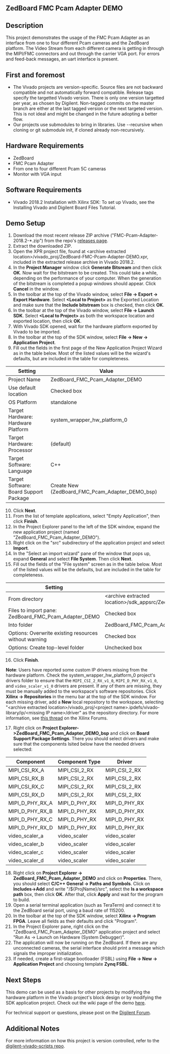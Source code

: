 ZedBoard FMC Pcam Adapter DEMO
------------------------------

Description
------------

This project demonstrates the usage of the FMC Pcam Adapter as an interface from one to four different Pcam cameras and the ZedBoard platform.
The Video Stream from each different camera is getting in through the MIPI/FMC connectors and out through the carrier VGA port. For errors and feed-back messages, an uart interface is present.

First and foremost
------------------

* The Vivado projects are version-specific. Source files are not backward compatible and not automatically forward compatible. Release tags specify the targetted Vivado version. There is only one version targetted per year, as chosen by Digilent. Non-tagged commits on the master branch are either at the last tagged version or the next targeted version. This is not ideal and might be changed in the future adopting a better flow.
* Our projects use submodules to bring in libraries. Use --recursive when cloning or git submodule init, if cloned already non-recursively.

Hardware Requirements
---------------------

* ZedBoard
* FMC Pcam Adapter
* From one to four different Pcam 5C cameras
* Monitor with VGA input 

Software Requirements
---------------------

* Vivado 2018.2 Installation with Xilinx SDK: To set up Vivado, see the Installing Vivado and Digilent Board Files Tutorial.

Demo Setup
----------

1. Download the most recent release ZIP archive ("FMC-Pcam-Adapter-2018.2-*.zip") from the repo's [releases page]().
2. Extract the downloaded ZIP.
3. Open the XPR project file, found at \<archive extracted location\>/vivado_proj/ZedBoard-FMC-Pcam-Adapter-DEMO.xpr, included in the extracted release archive in Vivado 2018.2.
4. In the **Project Manager** window click **Generate Bitsream** and then click **OK**. Now wait for the bitstream to be created. This could take a while, depending on the performance of your computer. When the generation of the bitstream is completed a popup windows should appear. Click **Cancel** in the window.
5. In the toolbar at the top of the Vivado window, select **File -> Export -> Export Hardware**. Select **\<Local to Project\>** as the Exported Location and make sure that the **Include bitstream** box is checked, then click **OK**.
6. In the toolbar at the top of the Vivado window, select **File -> Launch SDK**. Select **\<Local to Project\>** as both the workspace location and exported location, then click **OK**.
7. With Vivado SDK opened, wait for the hardware platform exported by Vivado to be imported.
8. In the toolbar at the top of the SDK window, select **File -> New -> Application Project**.
9. Fill out the fields in the first page of the New Application Project Wizard as in the table below. Most of the listed values will be the wizard's defaults, but are included in the table for completeness.

| Setting                                 | Value                                              |
| --------------------------------------- | -------------------------------------------------- |
| Project Name                            | ZedBoard_FMC_Pcam_Adapter_DEMO                     |
| Use default location                    | Checked box                                        |
| OS Platform                             | standalone                                         |
| Target Hardware: Hardware Platform      | system_wrapper_hw_platform_0                       |
| Target Hardware: Processor              | (default)                                          |
| Target Software: Language               | C++                                                |
| Target Software: Board Support Package  | Create New (ZedBoard_FMC_Pcam_Adapter_DEMO_bsp)    |

10. Click **Next**.
11. From the list of template applications, select "Empty Application", then click **Finish**.
12. In the Project Explorer panel to the left of the SDK window, expand the new application project (named "ZedBoard_FMC_Pcam_Adapter_DEMO").
13. Right click on the "src" subdirectory of the application project and select **Import**.
14. In the "Select an import wizard" pane of the window that pops up, expand **General** and select **File System**. Then click **Next**.
15. Fill out the fields of the "File system" screen as in the table below. Most of the listed values will be the defaults, but are included in the table for completeness.

| Setting                                                | Value                                                                     |
| -                                                      | -                                                                         |
| From directory                                         | \<archive extracted location\>/sdk_appsrc/ZedBoard_FMC_Pcam_Adapter_DEMO  |
| Files to import pane: ZedBoard_FMC_Pcam_Adapter_DEMO   | Checked box                                                               |
| Into folder                                            | ZedBoard_FMC_Pcam_Adapter_DEMO/src                                        |
| Options: Overwrite existing resources without warning  | Checked box                                                               |
| Options: Create top-level folder                       | Unchecked box                                                             |

16. Click **Finish**.

**Note**: Users have reported some custom IP drivers missing from the hardware platform. Check the system_wrapper_hw_platform_0 project's drivers folder to ensure that the <code>MIPI_CSI_2_RX_v1_0</code>, <code>MIPI_D_PHY_RX_v1_0</code>, and <code>video_scaler_v1_0</code> drivers are present. If any of them are missing, they must be manually added to the workspace's software repositories. Click **Xilinx -> Repositories** in the menu bar at the top of the SDK window. For each missing driver, add a **New** local repository to the workspace, selecting "\<archive extracted location\>/vivado_proj/\<project name\>.ipdefs/vivado-library/ip/\<missing IP name\>/driver" as the repository directory. For more information, see [this thread](https://forums.xilinx.com/t5/Embedded-Development-Tools/Custom-IP-driver-not-present-on-BSP/td-p/902331) on the Xilinx Forums.

17. Right click on **Project Explorer->ZedBoard_FMC_Pcam_Adapter_DEMO_bsp** and click on **Board Support Package Settings**. There you should select drivers and make sure that the components lsited below have the needed drivers selected:

| Component                               | Component Type                  | Driver                 |
| --------------------------------------- | --------------------------------|----------------------- |
| MIPI_CSI_RX_A                           | MIPI_CSI_2_RX                   | MIPI_CSI_2_RX          |
| MIPI_CSI_RX_B                           | MIPI_CSI_2_RX                   | MIPI_CSI_2_RX          |
| MIPI_CSI_RX_C                           | MIPI_CSI_2_RX                   | MIPI_CSI_2_RX          |
| MIPI_CSI_RX_D                           | MIPI_CSI_2_RX                   | MIPI_CSI_2_RX          |
| MIPI_D_PHY_RX_A                         | MIPI_D_PHY_RX                   | MIPI_D_PHY_RX          |
| MIPI_D_PHY_RX_B                         | MIPI_D_PHY_RX                   | MIPI_D_PHY_RX          |
| MIPI_D_PHY_RX_C                         | MIPI_D_PHY_RX                   | MIPI_D_PHY_RX          |
| MIPI_D_PHY_RX_D                         | MIPI_D_PHY_RX                   | MIPI_D_PHY_RX          |
| video_scaler_a                          | video_scaler                    | video_scaler           |
| video_scaler_b                          | video_scaler                    | video_scaler           |
| video_scaler_c                          | video_scaler                    | video_scaler           |
| video_scaler_d                          | video_scaler                    | video_scaler           |

18. Right click on **Project Explorer -> ZedBoard_FMC_Pcam_Adapter_DEMO** and click on **Properties**. There, you should select **C/C++ General -> Paths and Symbols**. Click on **Includes->Add** and write "/${ProjName}/src", select the **Is a workspace path** box, then click **OK**. After that, click **Apply** and wait for the program to build. 
19. Open a serial terminal application (such as TeraTerm) and connect it to the ZedBoard serial port, using a baud rate of 115200.
20. In the toolbar at the top of the SDK window, select **Xilinx -> Program FPGA**. Leave all fields as their defaults and click "Program".
21. In the Project Explorer pane, right click on the "ZedBoard_FMC_Pcam_Adapter_DEMO" application project and select "Run As -> Launch on Hardware (System Debugger)".
22. The application will now be running on the ZedBoard. If there are any unconnected cameras, the serial interface should print a message which signals the improper initialization. 
23. If needed, create a first-stage bootloader (FSBL) using **File -> New -> Application Project** and choosing template **Zynq FSBL**.


Next Steps
----------
This demo can be used as a basis for other projects by modifying the hardware platform in the Vivado project's block design or by modifying the SDK application project.
Check out the wiki page of the demo [here](https://reference.digilentinc.com/learn/programmable-logic/tutorials/zedboard-fmc-pcam-adapter-demo/start#download_and_launch_the_zedboard_fmc-pcam-adapter_demo).

For technical support or questions, please post on the [Digilent Forum](https://forum.digilentinc.com/).

Additional Notes
----------------
For more information on how this project is version controlled, refer to the [digilent-vivado-scripts repo](https://github.com/digilent/digilent-vivado-scripts).

